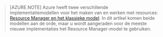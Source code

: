 > [AZURE.NOTE] Azure heeft twee verschillende implementatiemodellen voor het maken van en werken met resources: [Resource Manager en het klassieke model](../articles/resource-manager-deployment-model.md). In dit artikel komen beide modellen aan de orde, maar u wordt aangeraden voor de meeste nieuwe implementaties het Resource Manager-model te gebruiken.


<!--HONumber=Jun16_HO2-->


